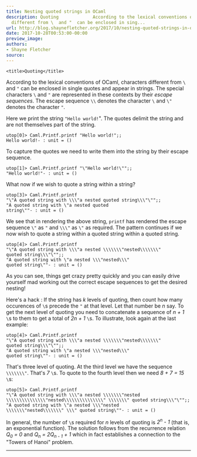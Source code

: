 ```yaml
---
title: Nesting quoted strings in OCaml
description: Quoting             According to the lexical conventions of OCaml, characters
  different from \  and "  can be enclosed in sing...
url: http://blog.shaynefletcher.org/2017/10/nesting-quoted-strings-in-ocaml.html
date: 2017-10-28T00:53:00-00:00
preview_image:
authors:
- Shayne Fletcher
source:
---
```


<!DOCTYPE html PUBLIC "-//W3C//DTD HTML 4.01//EN" "http://www.w3.org/TR/html4/strict.dtd"><html><head>
    
    <title>Quoting</title>
  </head>
  <body>
    <p>
According to the lexical conventions of OCaml, characters different from <code class="code">\</code> and <code class="code">"</code> can be enclosed in single quotes and appear in strings. The special characters <code class="code">\</code> and <code class="code">"</code> are represented in these contexts by their <em>escape sequences</em>. The 
escape sequence <code class="code">\\</code> denotes the character <code class="code">\</code> and <code class="code">\"</code> denotes the character <code>"</code>.
</p>
<p>Here we print the string <code class="code">"Hello world!</code>". The quotes delimit the string and are not themselves part of the string.
</p><pre><code class="code">utop[0]&gt; <span class="constructor">Caml</span>.<span class="constructor">Printf</span>.printf <span class="string">"Hello world!"</span>;;
<span class="string">Hello world!</span>- : unit = ()
</code></pre>
<p>
To capture the quotes we need to write them into the string by their escape sequence.
</p><pre><code class="code">utop[1]&gt; <span class="constructor">Caml</span>.<span class="constructor">Printf</span>.printf <span class="string">"\"Hello world!\""</span>;;
<span class="string">"Hello world!"</span>- : unit = ()
</code></pre>
<p></p>
<p>
What now if we wish to quote a string within a string?
</p><pre><code class="code">utop[3]&gt; <span class="constructor">Caml</span>.<span class="constructor">Printf</span>.printf 
<span class="string">"\"A quoted string with \\\"a nested quoted string\\\"\""</span>;;
<span class="string">"A quoted string with \"a nested quoted
string\""</span>- : unit = ()
</code></pre>
<p>
We see that in rendering the above string, <code class="code">printf</code> has rendered the escape sequence <code class="code">\"</code> as <code class="code">"</code> and <code class="code">\\\"</code> as <code class="code">\"</code> as required. The pattern continues if we now wish to quote a string within a quoted string within a quoted string.
</p><pre><code class="code">utop[4]&gt; <span class="constructor">Caml</span>.<span class="constructor">Printf</span>.printf 
<span class="string">"\"A quoted string with \\\"a nested \\\\\\\"nested\\\\\\\"
quoted string\\\"\""</span>;;
<span class="string">"A quoted string with \"a nested \\\"nested\\\"
quoted string\""</span>- : unit = ()
</code></pre>
<p></p>
<p>As you can see, things get crazy pretty quickly and you can easily drive yourself mad working out the correct escape sequences to get the desired nesting!
</p>
<p>Here's a hack : If the string has <i>k</i> levels of quoting, then count how many occurences of <code class="code">\</code>s precede the <code class="code">"</code> at that level. Let that number be <i>n</i> say. To get the next level of quoting you need to concatenate a sequence of <i>n + 1</i> <code class="code">\</code>s to them to get a total of <i>2n + 1</i> <code class="code">\</code>s. To illustrate, look again at the last example:
</p><pre><code class="code">utop[4]&gt; <span class="constructor">Caml</span>.<span class="constructor">Printf</span>.printf 
<span class="string">"\"A quoted string with \\\"a nested \\\\\\\"nested\\\\\\\"
quoted string\\\"\""</span>;;
<span class="string">"A quoted string with \"a nested \\\"nested\\\"
quoted string\""</span>- : unit = ()
</code></pre>
That's three level of quoting. At the third level we have the sequence <code class="code">\\\\\\\"</code>. That's <i>7</i> <code class="code">\</code>s. To quote to the fourth level then we need <i>8 + 7 = 15</i> <code class="code">\</code>s:
<pre><code class="code">utop[5]&gt; <span class="constructor">Caml</span>.<span class="constructor">Printf</span>.printf 
<span class="string">"\"A quoted string with \\\"a nested \\\\\\\"nested
\\\\\\\\\\\\\\\"nested\\\\\\\\\\\\\\\" \\\\\\\" quoted string\\\"\""</span>;;
<span class="string">"A quoted string with \"a nested \\\"nested
\\\\\\\"nested\\\\\\\" \\\" quoted string\""</span>- : unit = ()
</code></pre>
<p></p>      
<p>In general, the number of <code class="code">\</code>s required for <i>n</i> levels of quoting is <i>2<sup>n</sup> - 1</i> (that is, an exponential function). The solution follows from the recurrence relation <i>Q<sub>0</sub> = 0</i> and <i>Q<sub>n</sub> = 2Q<sub>n - 1</sub> + 1</i> which in fact establishes a connection to the "Towers of Hanoi" problem.
</p>
    <hr>
  

</body></html>
